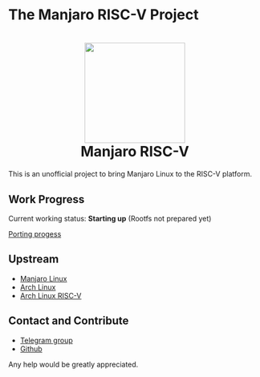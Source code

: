 # The Manjaro RISC-V Project

<h1 align="center">
  <img src="https://avatars.githubusercontent.com/u/113010076?s=200&v=4" width="200">
  <br>Manjaro RISC-V<br>
</h1>

This is an unofficial project to bring Manjaro Linux to the RISC-V platform.

## Work Progress

Current working status: **Starting up** (Rootfs not prepared yet)

[Porting progess](https://github.com/Manjaro-RISCV/.github/blob/main/ROADMAP.md)

## Upstream

- [Manjaro Linux](https://gitlab.manjaro.org/)
- [Arch Linux](https://archlinux.org/svn/)
- [Arch Linux RISC-V](https://github.com/felixonmars/archriscv-packages)

## Contact and Contribute

- [Telegram group](https://t.me/manjaro_rv_unofficial)
- [Github](https://github.com/Manjaro-RISCV)

Any help would be greatly appreciated.

